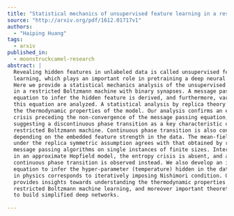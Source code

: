 ```yaml
---
title: "Statistical mechanics of unsupervised feature learning in a restricted   Boltzmann machine with binary synapses"
source: "http://arxiv.org/pdf/1612.01717v1"
authors:
  - "Haiping Huang"
tags:
  - arxiv
published_in:
  - moonstruckcamel-research
abstract: |
  Revealing hidden features in unlabeled data is called unsupervised feature
  learning, which plays an important role in pretraining a deep neural network.
  Here we provide a statistical mechanics analysis of the unsupervised learning
  in a restricted Boltzmann machine with binary synapses. A message passing
  equation to infer the hidden feature is derived, and furthermore, variants of
  this equation are analyzed. A statistical analysis by replica theory describes
  the thermodynamic properties of the model. Our analysis confirms an entropy
  crisis preceding the non-convergence of the message passing equation,
  suggesting a discontinuous phase transition as a key characteristic of the
  restricted Boltzmann machine. Continuous phase transition is also confirmed
  depending on the embedded feature strength in the data. The mean-field result
  under the replica symmetric assumption agrees with that obtained by running
  message passing algorithms on single instances of finite sizes. Interestingly,
  in an approximate Hopfield model, the entropy crisis is absent, and a
  continuous phase transition is observed instead. We also develop an iterative
  equation to infer the hyper-parameter (temperature) hidden in the data, which
  in physics corresponds to iteratively imposing Nishimori condition. Our study
  provides insights towards understanding the thermodynamic properties of the
  restricted Boltzmann machine learning, and moreover important theoretical basis
  to build simplified deep networks.
  
---
```

